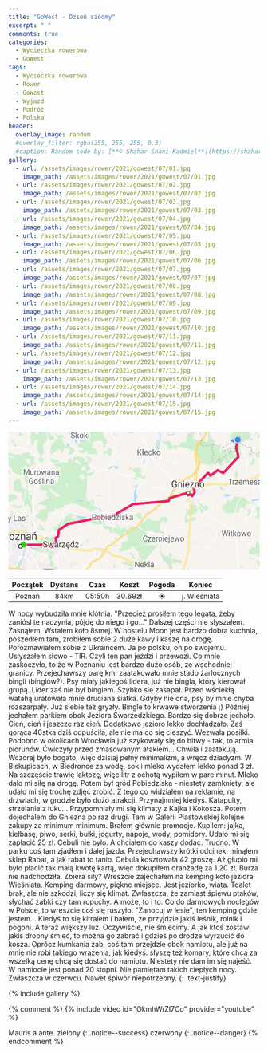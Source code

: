 ```yaml
---
title: "GoWest - Dzień siódmy"
excerpt: " "
comments: true
categories:
  - Wycieczka rowerowa
  - GoWest
tags:
  - Wycieczka rowerowa
  - Rower
  - GoWest
  - Wyjazd
  - Podróż
  - Polska
header:
  overlay_image: random
  #overlay_filter: rgba(255, 255, 255, 0.3)
  #caption: Random code by: [**© Shahar Shani-Kadmiel**](https://shaharkadmiel.github.io)"
gallery:
  - url: /assets/images/rower/2021/gowest/07/01.jpg
    image_path: /assets/images/rower/2021/gowest/07/01.jpg        
  - url: /assets/images/rower/2021/gowest/07/02.jpg
    image_path: /assets/images/rower/2021/gowest/07/02.jpg        
  - url: /assets/images/rower/2021/gowest/07/03.jpg
    image_path: /assets/images/rower/2021/gowest/07/03.jpg        
  - url: /assets/images/rower/2021/gowest/07/04.jpg
    image_path: /assets/images/rower/2021/gowest/07/04.jpg        
  - url: /assets/images/rower/2021/gowest/07/05.jpg
    image_path: /assets/images/rower/2021/gowest/07/05.jpg        
  - url: /assets/images/rower/2021/gowest/07/06.jpg
    image_path: /assets/images/rower/2021/gowest/07/06.jpg        
  - url: /assets/images/rower/2021/gowest/07/07.jpg
    image_path: /assets/images/rower/2021/gowest/07/07.jpg        
  - url: /assets/images/rower/2021/gowest/07/08.jpg
    image_path: /assets/images/rower/2021/gowest/07/08.jpg        
  - url: /assets/images/rower/2021/gowest/07/09.jpg
    image_path: /assets/images/rower/2021/gowest/07/09.jpg        
  - url: /assets/images/rower/2021/gowest/07/10.jpg
    image_path: /assets/images/rower/2021/gowest/07/10.jpg        
  - url: /assets/images/rower/2021/gowest/07/11.jpg
    image_path: /assets/images/rower/2021/gowest/07/11.jpg        
  - url: /assets/images/rower/2021/gowest/07/12.jpg
    image_path: /assets/images/rower/2021/gowest/07/12.jpg        
  - url: /assets/images/rower/2021/gowest/07/13.jpg
    image_path: /assets/images/rower/2021/gowest/07/13.jpg        
  - url: /assets/images/rower/2021/gowest/07/14.jpg
    image_path: /assets/images/rower/2021/gowest/07/14.jpg        
  - url: /assets/images/rower/2021/gowest/07/15.jpg
    image_path: /assets/images/rower/2021/gowest/07/15.jpg         
---
```


![mapka](/assets/images/rower/2021/gowest/07/mapka.png)

|Początek|Dystans|Czas|Koszt|Pogoda|Koniec|
|:---:|:---:|:---:|:---:|:---:|:---:|
|Poznań|84km|05:50h|30.69zł|☀️|j. Wieśniata| 

W nocy wybudziła mnie kłótnia. "Przecież prosiłem tego legata, żeby zaniósł te naczynia, pójdę do niego i go..." Dalszej części nie slyszałem. Zasnąłem. Wstałem koło 8smej. W hostelu Moon jest bardzo dobra kuchnia, poszedłem tam, zrobiłem sobie 2 duże kawy i kaszę na drogę. Porozmawiałem sobie z Ukraińcem. Ja po polsku, on po swojemu. Usłyszałem słowo - TIR. Czyli ten pan jeździ i przewozi. Co mnie zaskoczyło, to że w Poznaniu jest bardzo dużo osób, ze wschodniej granicy. Przejechawszy parę km. zaatakowało mnie stado żarłocznych bingli (binglów?). Psy miały jakiegoś lidera, już nie bingla, który kierował grupą. Lider zaś nie był binglem. Szybko się zasapał. Przed wściekłą watahą uratowała mnie druciana siatka. Gdyby nie ona, psy by mnie chyba rozszarpały. Już siebie też gryzły. Bingle to krwawe stworzenia ;) Później jechałem parkiem obok Jeziora Swarzedzkiego. Bardzo się dobrze jechało. Cień, cień i jeszcze raz cień. Dodatkowo jezioro lekko dochładzało. Zaś gorąca 40stka dziś odpuściła, ale nie ma co się cieszyć. Wezwała posiłki. Podobno w okolicach Wrocławia już szykowały się do bitwy - tak, to armia piorunów. Ćwiczyły przed zmasowanym atakiem... Chwila i zaatakują. Wczoraj było bogato, więc dzisiaj pełny minimalizm, a wręcz dziadyzm. W Biskupicach, w Biedronce za wodę, sok i mleko wydałem lekko ponad 3 zł. Na szczęście trawię laktozę, więc litr z ochotą wypiłem w pare minut. Mleko dało mi siłę na drogę. Potem był gród Pobiedziska - niestety zamknięty, ale udało mi się trochę zdjęć zrobić. Z tego co widziałem na reklamie, na drzwiach, w grodzie było dużo atrakcji. Przynajmniej kiedyś. Katapulty, strzelanie z łuku... Przypomniały mi się klimaty z Kajka i Kokosza. Potem dojechalem do Gniezna po raz drugi. Tam w Galerii Piastowskiej kolejne zakupy za minimum minimum. Brałem głównie promocje. Kupilem: jajka, kiełbasę, piwo, serki, bułki, jogurty, napoje, wody, pomidory. Udało mi się zapłacić 25 zł. Cebuli nie było. A chciałem do kaszy dodać. Trudno. W parku coś tam zjadłem i dalej jazda. Przejechawszy krótki odcinek, minąłem sklep Rabat, a jak rabat to tanio. Cebula kosztowała 42 groszę. Aż głupio mi było płacić tak małą kwotę kartą, więc dokupiłem oranżadę za 1.20 zł. Burza nie nadchodziła. Zbiera siły? Wreszcie zajechałem na kemping koło jeziora Wieśniata. Kemping darmowy, piękne miejsce. Jest jeziorko, wiata. Toalet brak, ale nie szkodzi, liczy się klimat. Zwłaszcza, że zamiast śpiewu ptaków, słychać żabki czy tam ropuchy. A może, to i to. Co do darmowych  noclegów w Polsce, to wreszcie coś się ruszyło. "Zanocuj w lesie", ten kemping gdzie jestem... Kiedyś to się kitralem i bałem, że przyjdzie jakiś leśnik, rolnik i pogoni. A teraz większy luz. Oczywiście, nie śmiecimy. A jak ktoś zostawi jakis drobny śmieć, to można go zabrać i gdzieś po drodze wyrzucić do kosza. Oprócz kumkania żab, coś tam przejdzie obok namiotu, ale już na mnie nie robi takiego wrażenia, jak kiedyś. słyszę też komary, które chcą za wszelką cenę chcą się dostać do namiotu. Niestety nie dam im się najeść. W namiocie jest ponad 20 stopni. Nie pamiętam takich ciepłych nocy. Zwłaszcza w czerwcu. Nawet śpiwór niepotrzebny.
{: .text-justify}

<!-- {% include gallery caption="Najciekawsze zdjęcia z dzisiejszego dnia" %} -->

{% include gallery %}

{% comment %}
{% include video id="OkmhWrZI7Co" provider="youtube" %}

Mauris a ante.
zielony
{: .notice--success}
czerwony
{: .notice--danger}
{% endcomment %}
